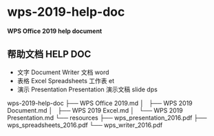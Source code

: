 # wps-2019-help-doc

**WPS Office 2019 help document**

## 帮助文档 HELP DOC

* 文字 Document Writer 文档 word
* 表格 Excel Spreadsheets 工作表 et
* 演示 Presentation Presentation 演示文稿 slide dps 





wps-2019-help-doc
├── WPS Office 2019.md
│   ├── WPS 2019 Document.md
│   ├── WPS 2019 Excel.md
│   └── WPS 2019 Presentation.md
└── resources
    ├── wps_presentation_2016.pdf
    ├── wps_spreadsheets_2016.pdf
    └── wps_writer_2016.pdf
